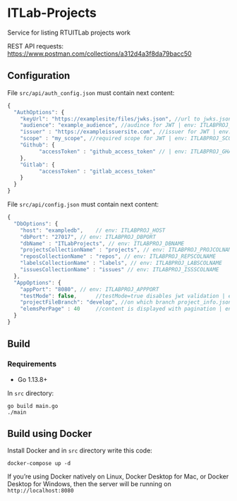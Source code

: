 # ITLab-Projects
Service for listing RTUITLab projects work

REST API requests: https://www.postman.com/collections/a312d4a3f8da79bacc50
## Configuration

File ```src/api/auth_config.json``` must contain next content:

```js
{
  "AuthOptions": {
    "keyUrl": "https://examplesite/files/jwks.json", //url to jwks.json | env: ITLABPROJ_KEYURL
    "audience": "example_audience", //audince for JWT | env: ITLABPROJ_AUDIENCE
    "issuer" : "https://exampleissuersite.com", //issuer for JWT | env: ITLABPROJ_ISSUER
    "scope" : "my_scope", //required scope for JWT | env: ITLABPROJ_SCOPE
    "Github": {
          "accessToken" : "github_access_token" // | env: ITLABPROJ_GHACCESSTOKEN
    },
    "Gitlab": {
          "accessToken" : "gitlab_access_token"
    }
  }
}
```

File ```src/api/config.json``` must contain next content:

```js
{
  "DbOptions": {
    "host": "exampledb",    // env: ITLABPROJ_HOST
    "dbPort": "27017", // env: ITLABPROJ_DBPORT
    "dbName" : "ITLabProjects", // env: ITLABPROJ_DBNAME
    "projectsCollectionName" : "projects", // env: ITLABPROJ_PROJCOLNAME
    "reposCollectionName" : "repos", // env: ITLABPROJ_REPSCOLNAME
    "labelsCollectionName" : "labels", // env: ITLABPROJ_LABSCOLNAME
    "issuesCollectionName" : "issues" // env: ITLABPROJ_ISSSCOLNAME
  },
  "AppOptions": {
    "appPort": "8080", // env: ITLABPROJ_APPPORT
    "testMode": false,      //testMode=true disables jwt validation | env: ITLABPROJ_TESTMODE
    "projectFileBranch": "develop", //on which branch project_info.json is situated | env: ITLABPROJ_ELEMSPERPAGE
    "elemsPerPage" : 40     //content is displayed with pagination | env: ITLABPROJ_PROJFILEBRANCH
  }
}
```

## Build 
### Requirements
- Go 1.13.8+

In ```src``` directory:
```
go build main.go
./main
```
## Build using Docker

Install Docker and in ```src``` directory write this code:
```
docker-compose up -d
```
If you’re using Docker natively on Linux, Docker Desktop for Mac, or Docker Desktop for Windows, then the server will be running on
```http://localhost:8080```